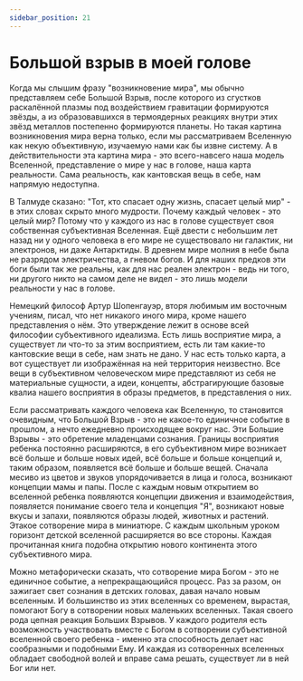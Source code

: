 ```yaml
---
sidebar_position: 21
---
```


# Большой взрыв в моей голове

Когда мы слышим фразу "возникновение мира", мы обычно представляем себе Большой Взрыв, после которого из сгустков раскалённой плазмы под воздействием гравитации формируются звёзды, а из образовавшихся в термоядерных реакциях внутри этих звёзд металлов постепенно формируются планеты. Но такая картина возникновения мира верна только, если мы рассматриваем Вселенную как некую объективную, изучаемую нами как бы извне систему. А в действительности эта картина мира - это всего-навсего наша модель Вселенной, представление о мире у нас в голове, наша карта реальности. Сама реальность, как кантовская вещь в себе, нам напрямую недоступна.

В Талмуде сказано: "Тот, кто спасает одну жизнь, спасает целый мир" - в этих словах скрыто много мудрости. Почему каждый человек - это целый мир? Потому что у каждого из нас в голове существует своя собственная субъективная Вселенная. Ещё двести с небольшим лет назад ни у одного человека в его мире не существовало ни галактик, ни электронов, ни даже Антарктиды. В древнем мире молния в небе была не разрядом электричества, а гневом богов. И для наших предков эти боги были так же реальны, как для нас реален электрон - ведь ни того, ни другого никто на самом деле не видел - это лишь модели реальности у нас в голове.

Немецкий философ Артур Шопенгауэр, вторя любимым им восточным учениям, писал, что нет никакого иного мира, кроме нашего представления о нём. Это утверждение лежит в основе всей философии субъективного идеализма. Есть лишь восприятие мира, а существует ли что-то за этим восприятием, есть ли там какие-то кантовские вещи в себе, нам знать не дано. У нас есть только карта, а вот существует ли изображённая на ней территория неизвестно. Все вещи в субъективном человеческом мире представляют из себя не материальные сущности, а идеи, концепты, абстрагирующие базовые квалиа нашего восприятия в образы предметов, в представления о них.

Если рассматривать каждого человека как Вселенную, то становится очевидным, что Большой Взрыв - это не какое-то единичное событие в прошлом, а нечто ежедневно происходящее вокруг нас. Эти Большие Взрывы - это обретение младенцами сознания. Границы восприятия ребенка постоянно расширяются, в его субъективном мире возникает всё больше и больше новых идей, всё больше и больше концепций и, таким образом, появляется всё больше и больше вещей. Сначала месиво из цветов и звуков упорядочивается в лица и голоса, возникают концепции мамы и папы. После с каждым новым открытием во вселенной ребенка появляются концепции движения и взаимодействия, появляется понимание своего тела и концепция "Я", возникают новые вкусы и запахи, появляются образы людей, животных и растений. Этакое сотворение мира в миниатюре. С каждым школьным уроком горизонт детской вселенной расширяется во все стороны. Каждая прочитанная книга подобна открытию нового континента этого субъективного мира.

Можно метафорически сказать, что сотворение мира Богом - это не единичное событие, а непрекращающийся процесс. Раз за разом, он зажигает свет сознания в детских головах, давая начало новым вселенным. И большинство из этих вселенных со временем, вырастая, помогают Богу в сотворении новых маленьких вселенных. Такая своего рода цепная реакция Больших Взрывов. У каждого родителя есть возможность участвовать вместе с Богом в сотворении субъективной вселенной своего ребенка - именно эта способность делает нас сообразными и подобными Ему. И каждая из сотворенных вселенных обладает свободной волей и вправе сама решать, существует ли в ней Бог или нет.
